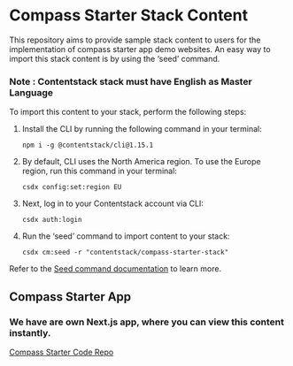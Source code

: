 # Compass Starter Stack Content

This repository aims to provide sample stack content to users for the implementation of compass starter app demo websites. An easy way to import this stack content is by using the ‘seed’ command.

### Note : Contentstack stack must have English as Master Language

To import this content to your stack, perform the following steps:

1. Install the CLI by running the following command in your terminal:

	```npm i -g @contentstack/cli@1.15.1``` 

2. By default, CLI uses the North America region. To use the Europe region, run this command in your terminal:

	```csdx config:set:region EU```

3. Next, log in to your Contentstack account via CLI:

	```csdx auth:login```

4. Run the ‘seed’ command to import content to your stack: 

	```csdx cm:seed -r "contentstack/compass-starter-stack"```

Refer to the [Seed command documentation](https://www.contentstack.com/docs/developers/cli/import-content-using-the-seed-command/) to learn more. 

## Compass Starter App

### We have are own Next.js app, where you can view this content instantly.

[Compass Starter Code Repo](https://github.com/contentstack/compass-starter-app)

